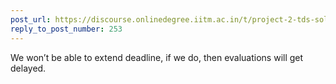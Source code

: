 ```yaml
---
post_url: https://discourse.onlinedegree.iitm.ac.in/t/project-2-tds-solver-discussion-thread/169029/254
reply_to_post_number: 253
---
```

We won’t be able to extend deadline, if we do, then evaluations will get delayed.